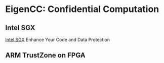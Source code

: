 # EigenCC: Confidential Computation

## Intel SGX

[Intel SGX](https://software.intel.com/content/www/us/en/develop/topics/software-guard-extensions.html) Enhance Your Code and Data Protection

## ARM TrustZone on FPGA 
